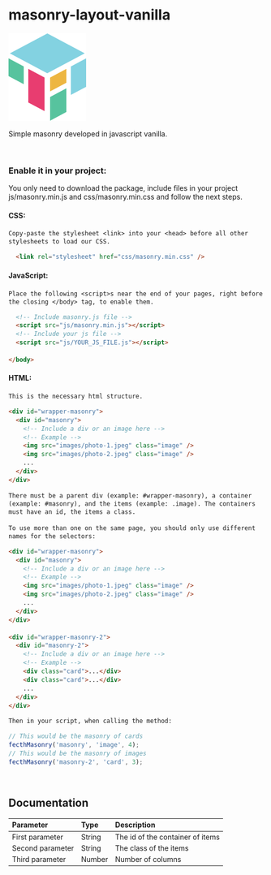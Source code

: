 # masonry-layout-vanilla

![](images/logo-min.png)

Simple masonry developed in javascript vanilla.

&nbsp;
### Enable it in your project:

You only need to download the package, include files in your project js/masonry.min.js and css/masonry.min.css and follow the next steps.

#### CSS:

    Copy-paste the stylesheet <link> into your <head> before all other stylesheets to load our CSS.

```html
  <link rel="stylesheet" href="css/masonry.min.css" />
```

#### JavaScript:

    Place the following <script>s near the end of your pages, right before the closing </body> tag, to enable them.

```html
  <!-- Include masonry.js file -->
  <script src="js/masonry.min.js"></script>
  <!-- Include your js file -->
  <script src="js/YOUR_JS_FILE.js"></script>

</body>
```

#### HTML:

    This is the necessary html structure.

```html
<div id="wrapper-masonry">
  <div id="masonry">
    <!-- Include a div or an image here -->
    <!-- Example -->
    <img src="images/photo-1.jpeg" class="image" />
    <img src="images/photo-2.jpeg" class="image" />
    ...
  </div>
</div>
```

    There must be a parent div (example: #wrapper-masonry), a container (example: #masonry), and the items (example: .image). The containers must have an id, the items a class.

    To use more than one on the same page, you should only use different names for the selectors:

```html
<div id="wrapper-masonry">
  <div id="masonry">
    <!-- Include a div or an image here -->
    <!-- Example -->
    <img src="images/photo-1.jpeg" class="image" />
    <img src="images/photo-2.jpeg" class="image" />
    ...
  </div>
</div>

<div id="wrapper-masonry-2">
  <div id="masonry-2">
    <!-- Include a div or an image here -->
    <!-- Example -->
    <div class="card">...</div>
    <div class="card">...</div>
    ...
  </div>
</div>
```

    Then in your script, when calling the method:

```js
// This would be the masonry of cards
fecthMasonry('masonry', 'image', 4);
// This would be the masonry of images
fecthMasonry('masonry-2', 'card', 3);
```

&nbsp;
## Documentation

| Parameter             | Type         | Description                              |
|:----------------------|:-------------|:-----------------------------------------|
| First parameter       | String       | The id of the container of items         |
| Second parameter      | String       | The class of the items                   |
| Third parameter       | Number       | Number of columns                        |
